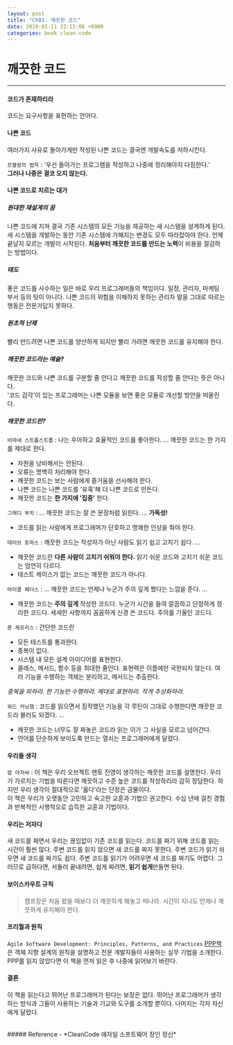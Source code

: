 ```yaml
---
layout: post
title: "Ch01. 깨끗한 코드"
date: 2019-02-11 22:15:06 +0900
categories: book clean-code
---
```


# 깨끗한 코드
---
#### 코드가 존재하리라
코드는 요구사항을 표현하는 언어다.

#### 나쁜 코드
여러가지 사유로 돌아가게만 작성된 나쁜 코드는 결국엔 개발속도를 저하시킨다.  
  
`르블랑의 법칙` : '우선 돌아가는 프로그램을 작성하고 나중에 정리해야지 다짐한다.'  
**그러나 나중은 결코 오지 않는다.**

#### 나쁜 코드로 치르는 대가

##### 원대한 재설계의 꿈
나쁜 코드에 지쳐 결국 기존 시스템의 모든 기능을 제공하는 새 시스템을 설계하게 된다. 새 시스템을 개발하는 동안 기존 시스템에 가해지는 변경도 모두 따라잡아야 한다. 언제 끝날지 모르는 개발이 시작된다. **처음부터 깨끗한 코드를 만드는 노력**이 비용을 절감하는 방법이다.

##### 태도
좋은 코드를 사수하는 일은 바로 우리 프로그래머들의 책임이다.
일정, 관리자, 마케팅 부서 등의 탓이 아니다. 나쁜 코드의 위험을 이해하지 못하는 관리자 말을 그대로 따르는 행동은 전문가답지 못하다.

##### 원초적 난제
빨리 만드려면 나쁜 코드를 양산하게 되지만 빨리 가려면 깨끗한 코드를 유지해야 한다.

##### 깨끗한 코드라는 예술?
깨끗한 코드와 나쁜 코드를 구분할 줄 안다고 깨끗한 코드를 작성할 줄 안다는 뜻은 아니다.  
'코드 감각'이 있는 프로그래머는 나쁜 모듈을 보면 좋은 모듈로 개선할 방안을 떠올린다.

##### 깨끗한 코드란?

`비야네 스트롭스트룹` : 나는 우아하고 효율적인 코드를 좋아한다. ... 깨끗한 코드는 한 가지를 제대로 한다.
- 자원을 낭비해서는 안된다.
- 오류는 명백히 처리해야 한다.
- 깨끗한 코드는 보는 사람에게 즐거움을 선사해야 한다.
- 나쁜 코드는 나쁜 코드를 '유혹'해 더 나쁜 코드로 만든다.
- 깨끗한 코드는 **한 가지에 '집중'** 한다.

`그래디 부치` : ... 깨끗한 코드는 잘 쓴 문장처럼 읽힌다. ... **가독성!** 
- 코드를 읽는 사람에게 프로그래머가 단호하고 명쾌한 인상을 줘야 한다.

`데이브 토마스` : 깨끗한 코드는 작성자가 아닌 사람도 읽기 쉽고 고치기 쉽다. ...  
- 깨끗한 코드란 **다른 사람이 고치기 쉬워야 한다.** 읽기 쉬운 코드와 고치기 쉬운 코드는 엄연히 다르다.  
- 테스트 케이스가 없는 코드는 깨끗한 코드가 아니다.

`마이클 페더스` : ... 깨끗한 코드는 언제나 누군가 주의 깊게 짰다는 느낌을 준다. ...  
- 깨끗한 코드는 **주의 깊게** 작성한 코드다. 누군가 시간을 들여 깔끔하고 단정하게 정리한 코드다. 세세한 사항까지 꼼꼼하게 신경 쓴 코드다. 주의를 기울인 코드다.

`론 제프리스` : 간단한 코드란
- 모든 테스트를 통과한다.
- 중복이 없다.
- 시스템 내 모든 설계 아이디어를 표현한다.
- 클래스, 메서드, 함수 등을 최대한 줄인다.
표현력은 이름에만 국한되지 않는다. 여러 기능을 수행하는 객체는 분리하고, 메서드는 추출한다.  

*중복을 피하라. 한 기능만 수행하라. 제대로 표현하라. 작게 추상화하라.*

`워드 커닝햄` : 코드를 읽으면서 짐작했던 기능을 각 루틴이 그대로 수행한다면 깨끗한 코드라 불러도 되겠다. ...   
- 깨끗한 코드는 너무도 잘 짜놓은 코드라 읽는 이가 그 사실을 모르고 넘어간다.  
- 언어를 단순하게 보이도록 만드는 열쇠는 프로그래머에게 달렸다.

#### 우리들 생각

`밥 아저씨` : 이 책은 우리 오브젝트 멘토 진영이 생각하는 깨끗한 코드를 설명한다. 우리가 가르치는 기법을 따른다면 깨끗하고 수준 높은 코드를 작성하리라 감히 장담한다. 하지만 우리 생각이 절대적으로 '옳다'라는 단정은 금물이다.  
이 책은 우리가 오랫동안 고민하고 숙고한 교훈과 기법으 권고한다. 수십 년에 걸친 경험과 반복적인 시행착오로 습득한 교훈과 기법이다.

#### 우리는 저자다
새 코드를 짜면서 우리는 끊임없이 기존 코드를 읽는다. 코드를 짜기 위해 코드를 읽는 시간이 훨씬 많다. 주변 코드를 읽지 않으면 새 코드를 짜지 못한다. 주변 코드가 읽기 쉬우면 새 코드를 짜기도 쉽다. 주변 코드를 읽기가 어려우면 새 코드를 짜기도 어렵다. 그러므로 급하다면, 서둘러 끝내려면, 쉽게 짜려면, **읽기 쉽게**만들면 된다.

#### 보이스카우트 규칙
> 캠프장은 처음 왔을 때보다 더 깨끗하게 해놓고 떠나라.
시간이 지나도 언제나 깨끗하게 유지해야 한다.

#### 프리퀄과 원칙
`Agile Software Development: Principles, Patterns, and Practices` [PPP책](https://www.goodreads.com/book/show/84985.Agile_Software_Development_Principles_Patterns_and_Practices)은 객체 지향 설계의 원칙을 설명하고 전문 개발자들이 사용하는 실무 기법을 소개한다. PPP를 읽지 않았다면 이 책을 먼저 읽은 후 나중에 읽어보기 바란다.

#### 결론
이 책을 읽는다고 뛰어난 프로그래머가 된다는 보장은 없다. 뛰어난 프로그래머가 생각하는 방식과 그들이 사용하는 기술과 기교와 도구를 소개할 뿐이다. 나머지는 각자 자신에게 달렸다.

<br>
##### Reference
- *CleanCode 애자일 소프트웨어 장인 정신*
